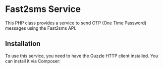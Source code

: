 # Fast2sms Service

This PHP class provides a service to send OTP (One Time Password) messages using the Fast2sms API.

## Installation

To use this service, you need to have the Guzzle HTTP client installed. You can install it via Composer:

